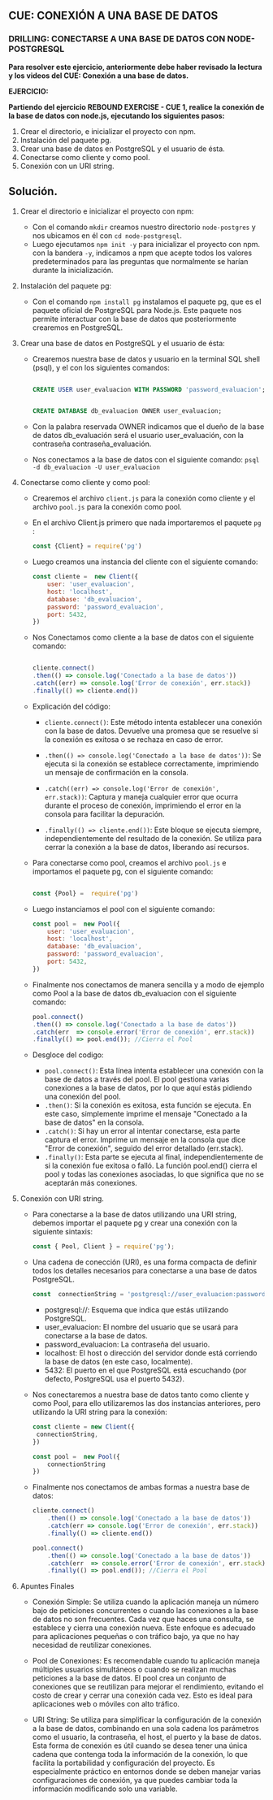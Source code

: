 ## CUE: CONEXIÓN A UNA BASE DE DATOS

### **DRILLING: CONECTARSE A UNA BASE DE DATOS CON NODE-POSTGRESQL**

**Para resolver este ejercicio, anteriormente debe haber revisado la lectura y los videos del CUE: Conexión a una base de datos.**

**EJERCICIO:**

**Partiendo del ejercicio REBOUND EXERCISE - CUE 1, realice la conexión de la base de datos con node.js, ejecutando los siguientes pasos:**
1. Crear el directorio, e inicializar el proyecto con npm.
2. Instalación del paquete pg.
3. Crear una base de datos en PostgreSQL y el usuario de ésta.
4. Conectarse como cliente y como pool.
5. Conexión con un URI string.

## Solución. 
1. Crear el directorio e inicializar el proyecto con npm:
   - Con el comando `mkdir` creamos nuestro directorio `node-postgres` y nos ubicamos en él con `cd node-postgresql`. 
   - Luego ejecutamos `npm init -y` para inicializar el proyecto con npm. con la bandera `-y`, indicamos a npm que acepte todos los valores predeterminados para las preguntas que normalmente se harían durante la inicialización. 
  
2.  Instalación del paquete pg:
    -  Con el comando `npm install pg` instalamos el paquete pg, que es el paquete oficial de PostgreSQL para Node.js. Este paquete nos permite interactuar con la base de datos que posteriormente crearemos en PostgreSQL.
  
3.   Crear una base de datos en PostgreSQL y el usuario de ésta:

     - Crearemos nuestra base de datos y usuario en la terminal SQL shell (psql), y el  con los siguientes comandos:
  
        ```sql

        CREATE USER user_evaluacion WITH PASSWORD 'password_evaluacion';


        CREATE DATABASE db_evaluacion OWNER user_evaluacion;


        ```

     - Con la palabra reservada OWNER indicamos que el dueño de la base de datos db_evaluación será el usuario user_evaluación, con la contraseña contraseña_evaluación.
     - Nos conectamos a la base de datos con el siguiente  comando: `psql -d db_evaluacion -U user_evaluacion`

  
4.  Conectarse como cliente y como pool:
    - Crearemos el archivo `client.js`  para la conexión como cliente y el archivo `pool.js` para la conexión como pool.
    - En el archivo Client.js primero que nada importaremos el paquete `pg` : 
  
        ```js
        const {Client} = require('pg')

        ```
    -  Luego creamos una instancia del cliente con el siguiente comando: 
        ```js
        const cliente =  new Client({
            user: 'user_evaluacion',
            host: 'localhost',
            database: 'db_evaluacion',
            password: 'password_evaluacion',
            port: 5432,
        })
        ```
    -   Nos Conectamos como cliente a la base de datos con el siguiente comando: 
  
        ```js

        cliente.connect()
        .then(() => console.log('Conectado a la base de datos'))
        .catch((err) => console.log('Error de conexión', err.stack))
        .finally(() => cliente.end())
        
        ```
    - Explicación del código:
    
      - `cliente.connect()`: Este método intenta establecer una conexión con la base de datos. Devuelve una promesa que se resuelve si la conexión es exitosa o se rechaza en caso de error.

      - `.then(() => console.log('Conectado a la base de datos'))`: Se ejecuta si la conexión se establece correctamente, imprimiendo un mensaje de confirmación en la consola.

      - `.catch((err) => console.log('Error de conexión', err.stack))`: Captura y maneja cualquier error que ocurra durante el proceso de conexión, imprimiendo el error en la consola para facilitar la depuración.

      - `.finally(() => cliente.end())`: Este bloque se ejecuta siempre, independientemente del resultado de la conexión. Se utiliza para cerrar la conexión a la base de datos, liberando así recursos.

    - Para conectarse como pool, creamos el archivo `pool.js` e importamos el paquete pg, con el siguiente comando: 
  
        ```js

        const {Pool} =  require('pg')

        ```
    - Luego instanciamos el pool con  el siguiente comando: 
  
        ```js
        const pool =  new Pool({
            user: 'user_evaluacion',
            host: 'localhost',
            database: 'db_evaluacion',
            password: 'password_evaluacion',
            port: 5432,
        })
        ```
    - Finalmente nos conectamos de manera sencilla y a modo de ejemplo como Pool a la base de datos db_evaluacion con el siguiente comando: 
  
        ```js
        pool.connect()
        .then(() => console.log('Conectado a la base de datos'))
        .catch(err  => console.error('Error de conexión', err.stack))
        .finally(() => pool.end()); //Cierra el Pool
        ```
    - Desgloce del codigo: 
      - `pool.connect()`: Esta línea intenta establecer una conexión con la base de datos a través del pool. El pool gestiona varias conexiones a la base de datos, por lo que aquí estás pidiendo una conexión del pool.
      - `.then()`: Si la conexión es exitosa, esta función se ejecuta. En este caso, simplemente imprime el mensaje "Conectado a la base de datos" en la consola.
      - `.catch()`: Si hay un error al intentar conectarse, esta parte captura el error. Imprime un mensaje en la consola que dice "Error de conexión", seguido del error detallado (err.stack).
      - `.finally()`: Esta parte se ejecuta al final, independientemente de si la conexión fue exitosa o falló. La función pool.end() cierra el pool y todas las conexiones asociadas, lo que significa que no se aceptarán más conexiones.

5. Conexión con URI string. 

   -  Para conectarse a la base de datos utilizando una URI string, debemos importar el paquete pg y crear una conexión con la siguiente sintaxis:
  
        ```js
        const { Pool, Client } = require('pg');
        ```
    - Una cadena de conección (URI), es una forma compacta de definir todos los detalles necesarios para conectarse a una base de datos PostgreSQL. 
  
        ```js
        const  connectionString = 'postgresql://user_evaluacion:password_evaluacion@localhost:5432/db_evaluacion'
        ```
      - postgresql://: Esquema que indica que estás utilizando PostgreSQL. 
      - user_evaluacion: El nombre del usuario que se usará para conectarse a la base de datos.
      - password_evaluacion: La contraseña del usuario.
      - localhost: El host o dirección del servidor donde está corriendo la base de datos (en este caso, localmente).
      - 5432: El puerto en el que PostgreSQL está escuchando (por defecto, PostgreSQL usa el puerto 5432).  

    - Nos conectaremos a nuestra base de datos tanto como cliente y como Pool, para ello utilizaremos las dos instancias anteriores, pero utilizando la URI string para la conexión:
  
        ```js 
        const cliente = new Client({
         connectionString,
        })

        const pool =  new Pool({
            connectionString
        })
        ```

    - Finalmente nos conectamos de ambas formas a nuestra base de datos: 
  
        ```js
        cliente.connect()
            .then(() => console.log('Conectado a la base de datos'))
            .catch(err => console.log('Error de conexión', err.stack))
            .finally(() => cliente.end())

        pool.connect()
            .then(() => console.log('Conectado a la base de datos'))
            .catch(err  => console.error('Error de conexión', err.stack))
            .finally(() => pool.end()); //Cierra el Pool
        ```
6. Apuntes Finales

   - Conexión Simple: Se utiliza cuando la aplicación maneja un número bajo de peticiones concurrentes o cuando las conexiones a la base de datos no son frecuentes. Cada vez que haces una consulta, se establece y cierra una conexión nueva. Este enfoque es adecuado para aplicaciones pequeñas o con tráfico bajo, ya que no hay necesidad de reutilizar conexiones.

    - Pool de Conexiones: Es recomendable cuando tu aplicación maneja múltiples usuarios simultáneos o cuando se realizan muchas peticiones a la base de datos. El pool crea un conjunto de conexiones que se reutilizan para mejorar el rendimiento, evitando el costo de crear y cerrar una conexión cada vez. Esto es ideal para aplicaciones web o móviles con alto tráfico.

    - URI String: Se utiliza para simplificar la configuración de la conexión a la base de datos, combinando en una sola cadena los parámetros como el usuario, la contraseña, el host, el puerto y la base de datos. Esta forma de conexión es útil cuando se desea tener una única cadena que contenga toda la información de la conexión, lo que facilita la portabilidad y configuración del proyecto. Es especialmente práctico en entornos donde se deben manejar varias configuraciones de conexión, ya que puedes cambiar toda la información modificando solo una variable.

  







